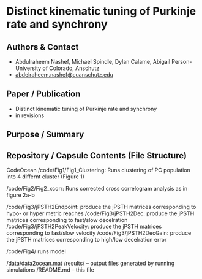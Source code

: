 # Distinct kinematic tuning of Purkinje rate and synchrony  

## Authors & Contact
- Abdulraheem Nashef, Michael Spindle, Dylan Calame, Abigail Person- University of Colorado, Anschutz
- abdelraheem.nashef@cuanschutz.edu

## Paper / Publication
- Distinct kinematic tuning of Purkinje rate and synchrony  
- in revisions

## Purpose / Summary


## Repository / Capsule Contents (File Structure)
CodeOcean
/code/Fig1/Fig1_Clustering: Runs clustering of PC population into 4 differnt cluster (Figure 1)

/code/Fig2/Fig2_xcorr: Runs corrected cross correlogram analysis as in figure 2a-b

/code/Fig3/jPSTH2Endpoint: produce the jPSTH matrices corresponding to hypo- or hyper metric reaches
/code/Fig3/jPSTH2Dec: produce the jPSTH matrices corresponding to fast/slow decelration
/code/Fig3/jPSTH2PeakVelocity: produce the jPSTH matrices corresponding to fast/slow velocity
/code/Fig3/jPSTH2DecGain: produce the jPSTH matrices corresponding to high/low decelration error

/code/Fig4/ runs model


/data/data2ocean.mat
/results/ – output files generated by running simulations
/README.md – this file

